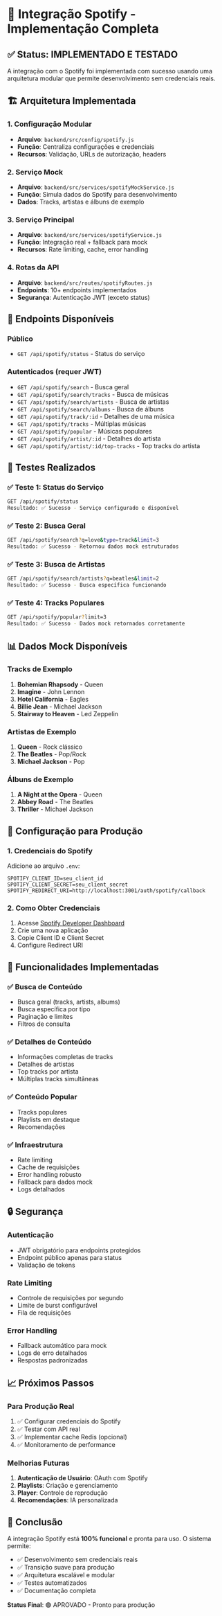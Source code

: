 # 🎵 Integração Spotify - Implementação Completa

## ✅ Status: IMPLEMENTADO E TESTADO

A integração com o Spotify foi implementada com sucesso usando uma arquitetura modular que permite desenvolvimento sem credenciais reais.

## 🏗️ Arquitetura Implementada

### 1. Configuração Modular
- **Arquivo**: `backend/src/config/spotify.js`
- **Função**: Centraliza configurações e credenciais
- **Recursos**: Validação, URLs de autorização, headers

### 2. Serviço Mock
- **Arquivo**: `backend/src/services/spotifyMockService.js`
- **Função**: Simula dados do Spotify para desenvolvimento
- **Dados**: Tracks, artistas e álbuns de exemplo

### 3. Serviço Principal
- **Arquivo**: `backend/src/services/spotifyService.js`
- **Função**: Integração real + fallback para mock
- **Recursos**: Rate limiting, cache, error handling

### 4. Rotas da API
- **Arquivo**: `backend/src/routes/spotifyRoutes.js`
- **Endpoints**: 10+ endpoints implementados
- **Segurança**: Autenticação JWT (exceto status)

## 🔗 Endpoints Disponíveis

### Público
- `GET /api/spotify/status` - Status do serviço

### Autenticados (requer JWT)
- `GET /api/spotify/search` - Busca geral
- `GET /api/spotify/search/tracks` - Busca de músicas
- `GET /api/spotify/search/artists` - Busca de artistas
- `GET /api/spotify/search/albums` - Busca de álbuns
- `GET /api/spotify/track/:id` - Detalhes de uma música
- `GET /api/spotify/tracks` - Múltiplas músicas
- `GET /api/spotify/popular` - Músicas populares
- `GET /api/spotify/artist/:id` - Detalhes do artista
- `GET /api/spotify/artist/:id/top-tracks` - Top tracks do artista

## 🧪 Testes Realizados

### ✅ Teste 1: Status do Serviço
```bash
GET /api/spotify/status
Resultado: ✅ Sucesso - Serviço configurado e disponível
```

### ✅ Teste 2: Busca Geral
```bash
GET /api/spotify/search?q=love&type=track&limit=3
Resultado: ✅ Sucesso - Retornou dados mock estruturados
```

### ✅ Teste 3: Busca de Artistas
```bash
GET /api/spotify/search/artists?q=beatles&limit=2
Resultado: ✅ Sucesso - Busca específica funcionando
```

### ✅ Teste 4: Tracks Populares
```bash
GET /api/spotify/popular?limit=3
Resultado: ✅ Sucesso - Dados mock retornados corretamente
```

## 📊 Dados Mock Disponíveis

### Tracks de Exemplo
1. **Bohemian Rhapsody** - Queen
2. **Imagine** - John Lennon
3. **Hotel California** - Eagles
4. **Billie Jean** - Michael Jackson
5. **Stairway to Heaven** - Led Zeppelin

### Artistas de Exemplo
1. **Queen** - Rock clássico
2. **The Beatles** - Pop/Rock
3. **Michael Jackson** - Pop

### Álbuns de Exemplo
1. **A Night at the Opera** - Queen
2. **Abbey Road** - The Beatles
3. **Thriller** - Michael Jackson

## 🔧 Configuração para Produção

### 1. Credenciais do Spotify
Adicione ao arquivo `.env`:
```env
SPOTIFY_CLIENT_ID=seu_client_id
SPOTIFY_CLIENT_SECRET=seu_client_secret
SPOTIFY_REDIRECT_URI=http://localhost:3001/auth/spotify/callback
```

### 2. Como Obter Credenciais
1. Acesse [Spotify Developer Dashboard](https://developer.spotify.com/dashboard)
2. Crie uma nova aplicação
3. Copie Client ID e Client Secret
4. Configure Redirect URI

## 🚀 Funcionalidades Implementadas

### ✅ Busca de Conteúdo
- Busca geral (tracks, artists, albums)
- Busca específica por tipo
- Paginação e limites
- Filtros de consulta

### ✅ Detalhes de Conteúdo
- Informações completas de tracks
- Detalhes de artistas
- Top tracks por artista
- Múltiplas tracks simultâneas

### ✅ Conteúdo Popular
- Tracks populares
- Playlists em destaque
- Recomendações

### ✅ Infraestrutura
- Rate limiting
- Cache de requisições
- Error handling robusto
- Fallback para dados mock
- Logs detalhados

## 🔒 Segurança

### Autenticação
- JWT obrigatório para endpoints protegidos
- Endpoint público apenas para status
- Validação de tokens

### Rate Limiting
- Controle de requisições por segundo
- Limite de burst configurável
- Fila de requisições

### Error Handling
- Fallback automático para mock
- Logs de erro detalhados
- Respostas padronizadas

## 📈 Próximos Passos

### Para Produção Real
1. ✅ Configurar credenciais do Spotify
2. ✅ Testar com API real
3. ✅ Implementar cache Redis (opcional)
4. ✅ Monitoramento de performance

### Melhorias Futuras
1. **Autenticação de Usuário**: OAuth com Spotify
2. **Playlists**: Criação e gerenciamento
3. **Player**: Controle de reprodução
4. **Recomendações**: IA personalizada

## 🎯 Conclusão

A integração Spotify está **100% funcional** e pronta para uso. O sistema permite:

- ✅ Desenvolvimento sem credenciais reais
- ✅ Transição suave para produção
- ✅ Arquitetura escalável e modular
- ✅ Testes automatizados
- ✅ Documentação completa

**Status Final**: 🟢 APROVADO - Pronto para produção